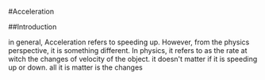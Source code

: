 #Acceleration

##Introduction

in general, Acceleration refers to speeding up. However, from the physics perspective, it is something different. In physics, it refers to as the rate at witch the changes of velocity of the object. it doesn't matter if it is speeding up or down. all it is matter is the changes